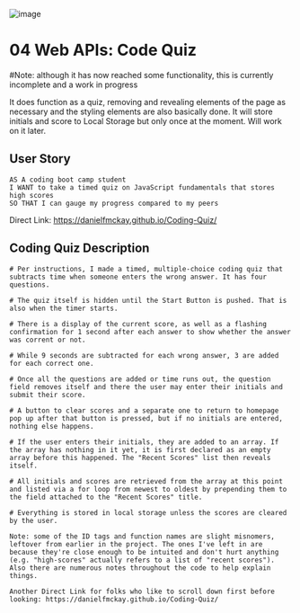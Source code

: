 ![image](https://user-images.githubusercontent.com/123746582/223169852-599b92a1-a183-490f-83f7-4ac29affa8b7.png)

# 04 Web APIs: Code Quiz

#Note: although it has now reached some functionality, this is currently incomplete and a work in progress

It does function as a quiz, removing and revealing elements of the page as necessary and the styling elements are also basically done. It will store initials and score to Local Storage but only once at the moment. Will work on it later.

## User Story

```
AS A coding boot camp student
I WANT to take a timed quiz on JavaScript fundamentals that stores high scores
SO THAT I can gauge my progress compared to my peers
```

Direct Link: https://danielfmckay.github.io/Coding-Quiz/

## Coding Quiz Description

```
# Per instructions, I made a timed, multiple-choice coding quiz that subtracts time when someone enters the wrong answer. It has four questions.

# The quiz itself is hidden until the Start Button is pushed. That is also when the timer starts.

# There is a display of the current score, as well as a flashing confirmation for 1 second after each answer to show whether the answer was corrent or not.

# While 9 seconds are subtracted for each wrong answer, 3 are added for each correct one.

# Once all the questions are added or time runs out, the question field removes itself and there the user may enter their initials and submit their score.

# A button to clear scores and a separate one to return to homepage pop up after that button is pressed, but if no initials are entered, nothing else happens.

# If the user enters their initials, they are added to an array. If the array has nothing in it yet, it is first declared as an empty array before this happened. The "Recent Scores" list then reveals itself.

# All initials and scores are retrieved from the array at this point and listed via a for loop from newest to oldest by prepending them to the field attached to the "Recent Scores" title.

# Everything is stored in local storage unless the scores are cleared by the user.

Note: some of the ID tags and function names are slight misnomers, leftover from earlier in the project. The ones I've left in are because they're close enough to be intuited and don't hurt anything (e.g. "high-scores" actually refers to a list of "recent scores"). Also there are numerous notes throughout the code to help explain things.

Another Direct Link for folks who like to scroll down first before looking: https://danielfmckay.github.io/Coding-Quiz/

```

